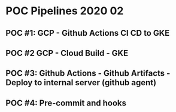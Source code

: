 # POC Pipelines 2020 02

## POC #1: GCP - Github Actions CI CD to GKE

## POC #2 GCP - Cloud Build - GKE

## POC #3: Github Actions - Github Artifacts - Deploy to internal server (github agent)

## POC #4: Pre-commit and hooks




